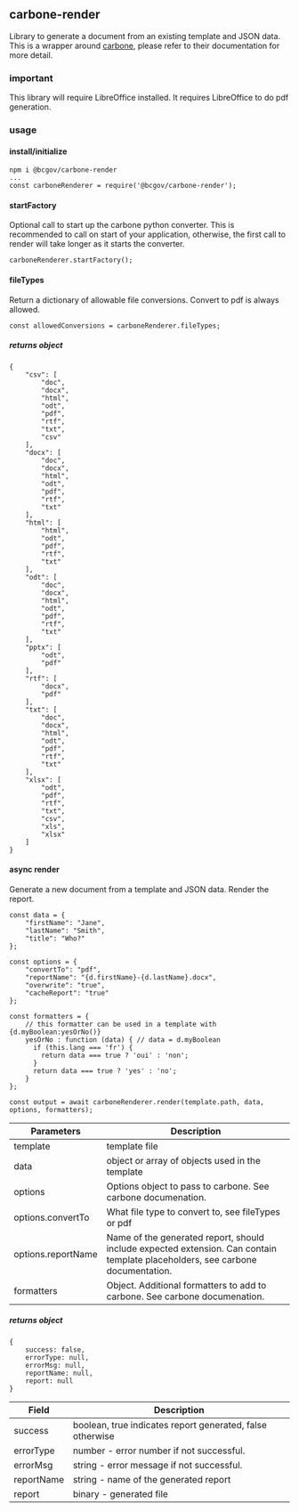## carbone-render
Library to generate a document from an existing template and JSON data.  This is a wrapper around [carbone](https://carbone.io), please refer to their documentation for more detail.  

### important
This library will require LibreOffice installed.  It requires LibreOffice to do pdf generation.  
  

### usage

#### install/initialize

``` 
npm i @bcgov/carbone-render
...
const carboneRenderer = require('@bcgov/carbone-render');
```

#### startFactory
Optional call to start up the carbone python converter.  This is recommended to call on start of your application, otherwise, the first call to render will take longer as it starts the converter.  

``` 
carboneRenderer.startFactory();
```

#### fileTypes
Return a dictionary of allowable file conversions.  Convert to pdf is always allowed.  

``` 
const allowedConversions = carboneRenderer.fileTypes;
```

##### returns object
```
{
    "csv": [
        "doc",
        "docx",
        "html",
        "odt",
        "pdf",
        "rtf",
        "txt",
        "csv"
    ],
    "docx": [
        "doc",
        "docx",
        "html",
        "odt",
        "pdf",
        "rtf",
        "txt"
    ],
    "html": [
        "html",
        "odt",
        "pdf",
        "rtf",
        "txt"
    ],
    "odt": [
        "doc",
        "docx",
        "html",
        "odt",
        "pdf",
        "rtf",
        "txt"
    ],
    "pptx": [
        "odt",
        "pdf"
    ],
    "rtf": [
        "docx",
        "pdf"
    ],
    "txt": [
        "doc",
        "docx",
        "html",
        "odt",
        "pdf",
        "rtf",
        "txt"
    ],
    "xlsx": [
        "odt",
        "pdf",
        "rtf",
        "txt",
        "csv",
        "xls",
        "xlsx"
    ]
}
```

#### async render
Generate a new document from a template and JSON data.  Render the report.  

```
const data = {            
    "firstName": "Jane",
    "lastName": "Smith",
    "title": "Who?"  	
};
  
const options = {
    "convertTo": "pdf",           
    "reportName": "{d.firstName}-{d.lastName}.docx",
    "overwrite": "true",
    "cacheReport": "true"
};

const formatters = {
    // this formatter can be used in a template with {d.myBoolean:yesOrNo()}
    yesOrNo : function (data) { // data = d.myBoolean
      if (this.lang === 'fr') {
        return data === true ? 'oui' : 'non';
      }
      return data === true ? 'yes' : 'no';
    }
};

const output = await carboneRenderer.render(template.path, data, options, formatters);
```

| Parameters | Description |
| --- | --- |
| template | template file |
| data | object or array of objects used in the template |
| options | Options object to pass to carbone.  See carbone documenation. |
| options.convertTo | What file type to convert to, see fileTypes or pdf |
| options.reportName | Name of the generated report, should include expected extension. Can contain template placeholders, see carbone documentation. |
| formatters | Object. Additional formatters to add to carbone.  See carbone documenation. |

##### returns object
```
{ 
    success: false, 
    errorType: null, 
    errorMsg: null, 
    reportName: null, 
    report: null
}
```

| Field | Description |
| --- | --- |
| success | boolean, true indicates report generated, false otherwise |
| errorType | number - error number if not successful. |
| errorMsg | string - error message if not successful. |
| reportName | string - name of the generated report |
| report | binary - generated file |



